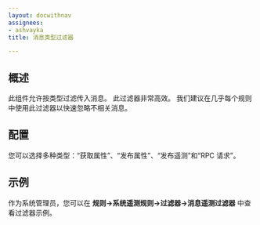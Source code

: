 ```yaml
---
layout: docwithnav
assignees:
- ashvayka
title: 消息类型过滤器

---
```


## 概述

此组件允许按类型过滤传入消息。
此过滤器非常高效。
我们建议在几乎每个规则中使用此过滤器以快速忽略不相关消息。

## 配置

您可以选择多种类型：“获取属性”、“发布属性”、“发布遥测”和“RPC 请求”。

## 示例

作为系统管理员，您可以在 **规则->系统遥测规则->过滤器->消息遥测过滤器** 中查看过滤器示例。
